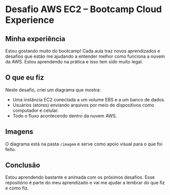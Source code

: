 # Desafio AWS EC2 – Bootcamp Cloud Experience

## Minha experiência

Estou gostando muito do bootcamp! Cada aula traz novos aprendizados e desafios que estão me ajudando a entender melhor como funciona a nuvem da AWS. Estou aprendendo na prática e isso tem sido muito legal.

## O que eu fiz

Neste desafio, criei um diagrama que mostra:

- Uma instância EC2 conectada a um volume EBS e a um banco de dados.
- Usuários (atores) enviando arquivos por meio de dispositivos como computador e celular.
- Todo o fluxo acontecendo dentro da nuvem AWS.


## Imagens

O diagrama está na pasta `/imagem` e serve como apoio visual para o que foi feito.

## Conclusão

Estou aprendendo bastante e animada com os próximos desafios. Esse repositório é parte do meu aprendizado e vai me ajudar a lembrar do que fiz e como fiz.
